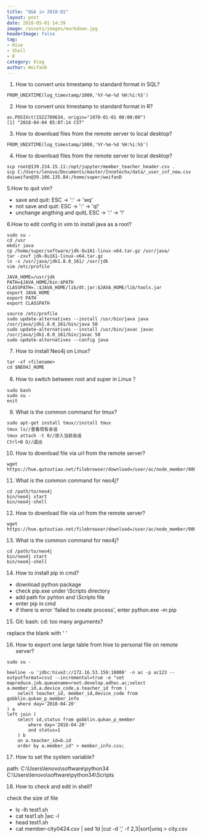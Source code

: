```yaml
---
title: "Q&A in 2018-Q1"
layout: post
date: 2018-05-01 14:39
image: /assets/images/markdown.jpg
headerImage: false
tag:
- Hive
- Shell
- R
category: blog
author: WeifanD
---
```


1. How to convert unix timestamp to standard format in SQL?

```
FROM_UNIXTIME(log_timestamp/1000,'%Y-%m-%d %H:%i:%S')
```

2. How to convert unix timestamp to standard format in R?

```
as.POSIXct(1522789634, origin="1970-01-01 00:00:00")
[1] "2018-04-04 05:07:14 CST"
```


3. How to download files from the remote server to local desktop?

```
FROM_UNIXTIME(log_timestamp/1000,'%Y-%m-%d %H:%i:%S')
```


4. How to download files from the remote server to local desktop?

```
scp root@139.224.15.11:/opt/jupyter/member_teacher_header.csv .
scp C:/Users/lenovo/Documents/master/Innotechx/data/_user_inf_new.csv daiweifan@39.106.135.84:/home/super/weifanD
```

5.How to quit vim?
- save and quit: ESC -> ':' -> 'wq'
- not save and quit: ESC -> ':' -> 'q!'
- unchange angthing and quitL ESC -> ':' -> '!'


6.How to edit config in vim to install java as a root?

```
sudo su -
cd /usr
mkdir java
cp /home/super/software/jdk-8u161-linux-x64.tar.gz /usr/java/
tar -zxvf jdk-8u161-linux-x64.tar.gz
ln -s /usr/java/jdk1.8.0_161/ /usr/jdk
vim /etc/profile

JAVA_HOME=/usr/jdk
PATH=$JAVA_HOME/bin:$PATH
CLASSPATH=.:$JAVA_HOME/lib/dt.jar:$JAVA_HOME/lib/tools.jar
export JAVA_HOME
export PATH
export CLASSPATH

source /etc/profile
sudo update-alternatives --install /usr/bin/java java /usr/java/jdk1.8.0_161/bin/java 50  
sudo update-alternatives --install /usr/bin/javac javac /usr/java/jdk1.8.0_161/bin/javac 50  
sudo update-alternatives --config java  
```


7. How to install Neo4j on Linux?

```
tar -xf <filename>
cd $NEO4J_HOME
```

8. How to switch between root and super in Linux？

```
sudo bash
sudo su -
exit
```


9. What is the common command for tmux?

```
sudo apt-get install tmux//install tmux
tmux ls//查看现有会话
tmux attach -t 0//进入当前会话
Ctrl+B D//退出
```


10. How to download file via url from the remote server?

```
wget https://hue.qutoutiao.net/filebrowser/download=/user/ac/node_member/000008_0
```


11. What is the common command for neo4j?

```
cd /path/to/neo4j
bin/neo4j start
bin/neo4j-shell
```


12. How to download file via url from the remote server?

```
wget https://hue.qutoutiao.net/filebrowser/download=/user/ac/node_member/000008_0
```

13. What is the common command for neo4j?

```
cd /path/to/neo4j
bin/neo4j start
bin/neo4j-shell
```


14. How to install pip in cmd?
- download python package
- check pip.exe under \Scripts directory
- add path for pyhton and \Scripts file
- enter pip in cmd
- if there is error 'failed to create process', enter python.exe -m pip


15. Git: bash: cd: too many arguments?

replace the blank with ' '



16. How to export one large table from hive to personal file on remote server?

```
sudo su -

beeline -u 'jdbc:hive2://172.16.53.159:10000' -n ac -p ac123 --outputformat=csv2 --incremental=true -e "set mapreduce.job.queuename=root.develop.adhoc.ac;select a.member_id,a.device_code,a.teacher_id from (
    select teacher_id, member_id,device_code from gobblin.qukan_p_member_info
    where day='2018-04-20'
) a
left join (
    select id,status from gobblin.qukan_p_member
        where day='2018-04-20'
        and status=1
    ) b
    on a.teacher_id=b.id
    order by a.member_id" > member_info.csv;
```

17. How to set the system variable?

path: C:\Users\lenovo\software\python34
	  C:\Users\lenovo\software\python34\Scripts


18. How to check and edit in shell?

check the size of file
- ls -lh test1.sh
- cat test1.sh |wc -l  
- head test1.sh
- cat member-city0424.csv | sed 1d |cut -d ',' -f 2,3|sort|uniq > city.csv
